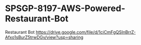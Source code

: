 # SPSGP-8197-AWS-Powered-Restaurant-Bot
Restaurant Bot https://drive.google.com/file/d/1ciCmFgQSInBrrZ-Afxo1sBurZ5trwDGv/view?usp=sharing 
